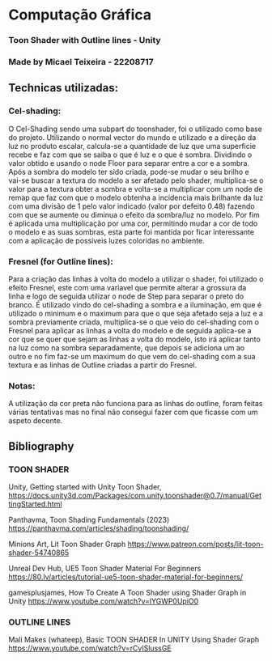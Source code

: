 # Computação Gráfica
### Toon Shader with Outline lines - Unity
### Made by Micael Teixeira - 22208717


## Technicas utilizadas:

### Cel-shading:
O Cel-Shading sendo uma subpart do toonshader, foi o utilizado como base do projeto. Utilizando o normal vector do mundo e utilizado e a direção da luz no produto escalar, calcula-se a quantidade de luz que uma superficie recebe e faz com que se saiba o que é luz e o que é sombra. Dividindo o valor obtido e usando o node Floor para separar entre a cor e a sombra. 
Após a sombra do modelo ter sido criada, pode-se mudar o seu brilho e vai-se buscar a textura do modelo a ser afetado pelo shader, multiplica-se o valor para a textura obter a sombra e volta-se a multiplicar com um node de remap que faz com que o modelo obtenha a incidencia mais brilhante da luz com uma divisão de 1 pelo valor indicado (valor por defeito 0.48) fazendo com que se aumente ou diminua o efeito da sombra/luz no modelo.
Por fim é aplicada uma multiplicação por uma cor, permitindo mudar a cor de todo o modelo e as suas sombras, esta parte foi mantida por ficar interessante com a aplicação de possiveis luzes coloridas no ambiente.

### Fresnel (for Outline lines):
Para a criação das linhas à volta do modelo a utilizar o shader, foi utilizado o efeito Fresnel, este com uma variavel que permite alterar a grossura da linha e logo de seguida utilizar o node de Step para separar o preto do branco. É utilizado vindo do cel-shading a sombra e a iluminação, em que é utilizado o minimum e o maximum para que o que seja afetado seja a luz e a sombra previamente criada, multiplica-se o que veio do cel-shading com o Fresnel para aplicar as linhas a volta do modelo e de seguida aplica-se a cor que se quer que sejam as linhas a volta do modelo, isto irá aplicar tanto na luz como na sombra separadamente, que depois se adiciona um ao outro e no fim faz-se um maximum do que vem do cel-shading com a sua textura e as linhas de Outline criadas a partir do Fresnel. 

### Notas:
A utilização da cor preta não funciona para as linhas do outline, foram feitas várias tentativas  mas no final não consegui fazer com que ficasse com um aspeto decente.

## Bibliography

### TOON SHADER

Unity, Getting started with Unity Toon Shader, https://docs.unity3d.com/Packages/com.unity.toonshader@0.7/manual/GettingStarted.html

Panthavma, Toon Shading Fundamentals (2023)
https://panthavma.com/articles/shading/toonshading/

Minions Art, Lit Toon Shader Graph
https://www.patreon.com/posts/lit-toon-shader-54740865

Unreal Dev Hub, UE5 Toon Shader Material For Beginners
https://80.lv/articles/tutorial-ue5-toon-shader-material-for-beginners/

gamesplusjames, How To Create A Toon Shader using Shader Graph in Unity
https://www.youtube.com/watch?v=lYGWP0UpiO0

### OUTLINE LINES

Mali Makes (whateep), Basic TOON SHADER In UNITY Using Shader Graph
https://www.youtube.com/watch?v=rCvISlussGE

